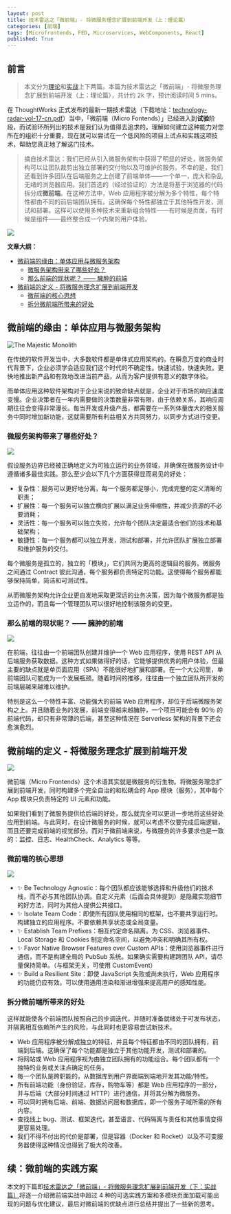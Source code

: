 ```yaml
---
layout: post
title: 技术雷达之「微前端」- 将微服务理念扩展到前端开发（上：理论篇）
categories: [前端]
tags: [Microfrontends, FED, Microservices, WebComponents, React]
published: True
---
```


## 前言

> 本文分为[理论](https://blog.jimmylv.info/2017-12-24-tech-radar-microfrontends-extending-microservice-to-fed/)和[实战](https://blog.jimmylv.info/2017-12-24-tech-radar-microfrontends-extending-microservice-to-fed-next/)上下两篇。本篇为技术雷达之「微前端」- 将微服务理念扩展到前端开发（上：理论篇），共计约 2k 字，预计阅读时间 5 mins。

在 ThoughtWorks 正式发布的最新一期技术雷达（下载地址：[technology-radar-vol-17-cn.pdf](https://assets.thoughtworks.com/assets/technology-radar-vol-17-cn.pdf)）当中，「微前端（Micro Fontends）」已经进入到**试验**阶段，而试验环所列出的技术是我们认为值得去追求的。理解如何建立这种能力对您所在的组织十分重要，现在就可以尝试在一个低风险的项目上试点和实践这项技术，帮助您真正地了解这门技术。

> 摘自技术雷达：我们已经从引入微服务架构中获得了明显的好处，微服务架构可以让团队裁剪出独立部署的交付物以及可维护的服务。不幸的是，我们还看到许多团队在后端服务之上创建了前端单体——一个单一，庞大和杂乱无绪的浏览器应用。我们首选的（经过验证的）方法是将基于浏览器的代码拆分成**微前端**。在这种方法中，Web 应用程序被分解为多个特性，每个特性都由不同的前后端团队拥有。这确保每个特性都独立于其他特性开发，测试和部署。这样可以使用多种技术来重新组合特性——有时候是页面，有时候是组件——最终整合成一个内聚的用户体验。

![](https://raw.githack.com/JimmyLv/images/master/2017/12/1513909558428.png)

**文章大纲：**

- [微前端的缘由：单体应用与微服务架构](#title1)
  - [微服务架构带来了哪些好处？](#title2)
  - [那么前端的现状呢？ —— 臃肿的前端](#title3)
- [微前端的定义 - 将微服务理念扩展到前端开发](#title4)
  - [微前端的核心思想](#title6)
  - [拆分微前端所带来的好处](#title5)

## 微前端的缘由：单体应用与微服务架构

![The Majestic Monolith](https://raw.githack.com/JimmyLv/images/master/2017/12/1513920317188.png)

在传统的软件开发当中，大多数软件都是单体式应用架构的。在瞬息万变的商业时代背景下，企业必须学会适应我们这个时代的不确定性。快速试验，快速失败。更快地推出新产品和有效地改进当前产品，从而为客户提供有意义的数字体验。

而单体应用这种软件架构对于企业来说的致命缺点就是，企业对于市场的响应速度变慢。企业决策者在一年内需要做的决策数量非常有限，由于依赖关系，其响应周期往往会变得非常漫长。每当开发或升级产品，都需要在一系列体量庞大的相关服务中同时增加新功能，这就需要所有利益相关方共同努力，以同步方式进行变更。

### 微服务架构带来了哪些好处？

![](https://raw.githack.com/JimmyLv/images/master/2017/12/1513908599811.png)

假设服务边界已经被正确地定义为可独立运行的业务领域，并确保在微服务设计中遵循诸多最佳实践。那么至少会以下几个方面获得显而易见的好处：

- 复杂性：服务可以更好地分离，每一个服务都足够小，完成完整的定义清晰的职责；
- 扩展性：每一个服务可以独立横向扩展以满足业务伸缩性，并减少资源的不必要消耗；
- 灵活性：每一个服务可以独立失败，允许每个团队决定最适合他们的技术和基础架构；
- 敏捷性：每一个服务都可以独立开发，测试和部署，并允许团队扩展独立部署和维护服务的交付。

每个微服务是孤立的，独立的「模块」，它们共同为更高的逻辑目的服务。微服务之间通过 Contract 彼此沟通，每个服务都负责特定的功能。这使得每个服务都能够保持简单，简洁和可测试性。

从而微服务架构允许企业更自发地采取更深远的业务决策，因为每个微服务都是独立运作的，而且每一个管理团队可以很好地控制该服务的变更。

### 那么前端的现状呢？ —— 臃肿的前端

![](https://raw.githack.com/JimmyLv/images/master/2017/12/1513877114486.png)

在前端，往往由一个前端团队创建并维护一个 Web 应用程序，使用 REST API 从后端服务获取数据。这种方式如果做得好的话，它能够提供优秀的用户体验，但最主要的缺点就是单页面应用（SPA）不能很好地扩展和部署。在一个大公司里，单前端团队可能成为一个发展瓶颈。随着时间的推移，往往由一个独立团队所开发的前端层越来越难以维护。

特别是这么一个特性丰富、功能强大的前端 Web 应用程序，却位于后端微服务架构之上。并且随着业务的发展，前端变得越来越臃肿，一个项目可能会有 90％ 的前端代码，却只有非常薄的后端，甚至这种情况在 Serverless 架构的背景下还会愈演愈烈。

## 微前端的定义 - 将微服务理念扩展到前端开发

![](https://raw.githack.com/JimmyLv/images/master/2017/12/1513877768959.png)

微前端（Micro Frontends）这个术语其实就是微服务的衍生物。将微服务理念扩展到前端开发，同时构建多个完全自治的和松耦合的 App 模块（服务），其中每个 App 模块只负责特定的 UI 元素和功能。

如果我们看到了微服务提供给后端的好处，那么就完全可以更进一步地将这些好处应用到前端。与此同时，在设计微服务的时候，就可以考虑不仅要完成后端逻辑，而且还要完成前端的视觉部分。而对于微前端来说，与微服务的许多要求也是一致的：监控、日志、HealthCheck、Analytics 等等。

### 微前端的核心思想

![](https://raw.githack.com/JimmyLv/images/master/2017/12/1513878936981.png)

- ✨ Be Technology Agnostic：每个团队都应该能够选择和升级他们的技术栈，而不必与其他团队协调。自定义元素（后面会具体提到）是隐藏实现细节的好方法，同时为其他人提供公共接口。
- ✨ Isolate Team Code：即使所有团队使用相同的框架，也不要共享运行时。构建独立的应用程序。不要依赖共享状态或全局变量。
- ✨ Establish Team Prefixes：相互约定命名隔离。为 CSS、浏览器事件、Local Storage 和 Cookies 制定命名空间，以避免冲突和明确其所有权。
- ✨ Favor Native Browser Features over Custom APIs：使用浏览器事件进行通信，而不是构建全局的 PubSub 系统。如果确实需要构建跨团队 API，请尽量保持简单。（与框架无关，可使用 CustomEvent）
- ✨ Build a Resilient Site：即使 JavaScript 失败或尚未执行，Web 应用程序的功能仍应有效。可以使用通用渲染和渐进增强来提高用户的感知性能。

### 拆分微前端所带来的好处

这样就能使各个前端团队按照自己的步调迭代，并随时准备就绪处于可发布状态，并隔离相互依赖所产生的风险，与此同时也更容易尝试新技术。

- Web 应用程序被分解成独立的特征，并且每个特征都由不同的团队拥有，前端到后端。这确保了每个功能都是独立于其他功能开发，测试和部署的。
- 将网站或 Web 应用程序视为由独立团队拥有的功能组合。每个团队都有一个独特的业务或关注点确定的任务。
- 每一个团队是跨职能的，从数据库到用户界面端到端地开发其功能/特性。
- 所有前端功能（身份验证，库存，购物车等）都是 Web 应用程序的一部分，并与后端（大部分时间通过 HTTP）进行通信，并将其分解为微服务。
- 可以同时拥有后端、前端、数据访问层和数据库，即一个服务子域所需的所有内容。
- 查找线上 bug、测试、框架迭代，甚至语言、代码隔离与责任和其他事情变得更容易处理。
- 我们不得不付出的代价是部署，但是容器（Docker 和 Rocket）以及不可变服务器使得这种情况也得到了极大的改善。

## 续：微前端的实践方案

本文的下篇即[技术雷达之「微前端」- 将微服务理念扩展到前端开发（下：实战篇）](https://blog.jimmylv.info/2017-12-24-tech-radar-microfrontends-extending-microservice-to-fed-next/)将逐一介绍微前端实战中超过 4 种的可选实践方案和多模块页面加载可能出现的问题与优化建议，最后对微前端的优缺点进行总结并提出了一些新的思考。
